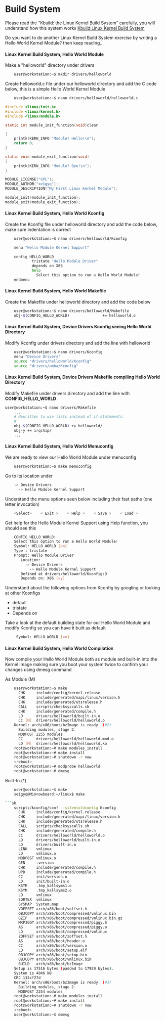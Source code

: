 # Build System

Please read the "Kbuild: the Linux Kernel Build System" carefully, you will understand how this system works
[Kbuild Linux Kernel Build System](http://www.linuxjournal.com/content/kbuild-linux-kernel-build-system)

Do you want to do another Linux Kernel Build System exercise by writing a Hello World Kernel Module? then keep reading...

#### Linux Kernel Build System, Hello World Module

Make a "helloworld" directory under drivers

```sh
    user@workstation:~$ mkdir drivers/helloworld
```

Create helloworld.c file under our helloworld directory and add the C code below, this is a simple Hello World Kernel Module

```sh
    user@workstation:~$ nano drivers/helloworld/helloworld.c
```

```c
#include <linux/init.h>
#include <linux/kernel.h>
#include <linux/module.h>

static int module_init_function(void)clear

{
	printk(KERN_INFO "Module? Hello!\n");
	return 0;
}

static void module_exit_function(void)
{
	printk(KERN_INFO "Module? Bye!\n");
}

MODULE_LICENSE("GPL");
MODULE_AUTHOR("xe1gyq");
MODULE_DESCRIPTION("My First Linux Kernel Module");

module_init(module_init_function);
module_exit(module_exit_function);
```

#### Linux Kernel Build System, Hello World Kconfig

Create the Kconfig file under helloworld directory and add the code below, make sure indentation is correct

```sh
    user@workstation:~$ nano drivers/helloworld/Kconfig

    menu "Hello Module Kernel Support"
    
    config HELLO_WORLD
            tristate "Hello Module Driver"
            depends on X86
            help
              Select this option to run a Hello World Module!
    endmenu
```

#### Linux Kernel Build System, Hello World Makefile

Create the Makefile under helloworld directory and add the code below

```sh
    user@workstation:~$ nano drivers/helloworld/Makefile
    obj-$(CONFIG_HELLO_WORLD)               += helloworld.o
```

#### Linux Kernel Build System, Device Drivers Kconfig seeing Hello World Directory


Modify Kconfig under drivers directory and add the line with helloworld

```sh
    user@workstation:~$ nano drivers/Kconfig
    menu "Device Drivers"
    source "drivers/helloworld/Kconfig"
    source "drivers/amba/Kconfig"
```

#### Linux Kernel Build System, Device Drivers Makefile compiling Hello World Directory

Modify Makefile under drivers directory and add the line with __CONFIG_HELLO_WORLD__

```sh
user@workstation:~$ nano drivers/Makefile
    ...
    # Rewritten to use lists instead of if-statements.
    #
    obj-$(CONFIG_HELLO_WORLD) += helloworld/
    obj-y += irqchip/
    ...
```

#### Linux Kernel Build System, Hello World Menuconfig

We are ready to view our Hello World Module under menuconfig

```sh
    user@workstation:~$ make menuconfig
```

Go to its location under

```sh
    -> Device Drivers
      -> Hello Module Kernel Support
```

Understand the menu options seen below including their fast paths (one letter invocation)

```sh
    <Select>    < Exit >    < Help >    < Save >    < Load >
```

Get help for the Hello Module Kernel Support using Help function, you should see this

```sh
    CONFIG_HELLO_WORLD:
    Select this option to run a Hello World Module!
    Symbol: HELLO_WORLD [=n]
    Type : tristate
    Prompt: Hello Module Driver
       Location:
         -> Device Drivers
           -> Hello Module Kernel Support
       Defined at drivers/helloworld/Kconfig:3
       Depends on: X86 [=y]
```

Understand about the following options from Kconfig by googling or looking at other Kconfigs

- default
- tristate
- Depends on

Take a look at the default building state for our Hello World Module and modify Kconfig so you can have it built as default

```sh
     Symbol: HELLO_WORLD [=n]
```

#### Linux Kernel Build System, Hello World Compilation

Now compile your Hello World Module both as module and built-in into the Kernel image making sure you boot your system twice to confirm your changes using dmesg command

As Module (M)

```sh
    user@workstation:~$ make
      CHK     include/config/kernel.release
      CHK     include/generated/uapi/linux/version.h
      CHK     include/generated/utsrelease.h
      CALL    scripts/checksyscalls.sh
      CHK     include/generated/compile.h
      LD      drivers/helloworld/built-in.o
      CC [M]  drivers/helloworld/helloworld.o
    Kernel: arch/x86/boot/bzImage is ready  (#2)
      Building modules, stage 2.
      MODPOST 2255 modules
      CC      drivers/helloworld/helloworld.mod.o
      LD [M]  drivers/helloworld/helloworld.ko
    root@workstation:~# make modules_install
    root@workstation:~# make install
    root@workstation:~# shutdown -r now
    <reboot>
    root@workstation:~# modprobe helloworld
    root@workstation:~# dmesg
```

Built-In (*)

```sh
    user@workstation:~$ make
    xe1gyq@Minnowboard:~/linux$ make                                                               ```

```sh
    scripts/kconfig/conf --silentoldconfig Kconfig
      CHK     include/config/kernel.release                    
      CHK     include/generated/uapi/linux/version.h                    
      CHK     include/generated/utsrelease.h            
      CALL    scripts/checksyscalls.sh                    
      CHK     include/generated/compile.h                    
      CC      drivers/helloworld/helloworld.o                    
      LD      drivers/helloworld/built-in.o                    
      LD      drivers/built-in.o                    
      LINK    vmlinux                    
      LD      vmlinux.o                    
      MODPOST vmlinux.o                    
      GEN     .version                    
      CHK     include/generated/compile.h                    
      UPD     include/generated/compile.h
      CC      init/version.o                    
      LD      init/built-in.o                    
      KSYM    .tmp_kallsyms1.o                    
      KSYM    .tmp_kallsyms2.o                    
      LD      vmlinux
      SORTEX  vmlinux
      SYSMAP  System.map
      VOFFSET arch/x86/boot/voffset.h
      OBJCOPY arch/x86/boot/compressed/vmlinux.bin
      GZIP    arch/x86/boot/compressed/vmlinux.bin.gz
      MKPIGGY arch/x86/boot/compressed/piggy.S
      AS      arch/x86/boot/compressed/piggy.o
      LD      arch/x86/boot/compressed/vmlinux
      ZOFFSET arch/x86/boot/zoffset.h
      AS      arch/x86/boot/header.o
      CC      arch/x86/boot/version.o
      LD      arch/x86/boot/setup.elf
      OBJCOPY arch/x86/boot/setup.bin
      OBJCOPY arch/x86/boot/vmlinux.bin
      BUILD   arch/x86/boot/bzImage
    Setup is 17516 bytes (padded to 17920 bytes).
    System is 4046 kB
    CRC 113cf27d
    Kernel: arch/x86/boot/bzImage is ready  (#3)
      Building modules, stage 2.
      MODPOST 2254 modules
    root@workstation:~# make modules_install
    root@workstation:~# make install
    root@workstation:~# shutdown -r now
    <reboot>
    user@workstation:~$ dmesg
```
